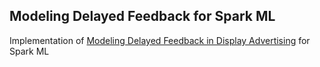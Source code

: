 ## Modeling Delayed Feedback for Spark ML

Implementation of [Modeling Delayed Feedback in Display Advertising](http://olivier.chapelle.cc/pub/delayedConv.pdf) for Spark ML
